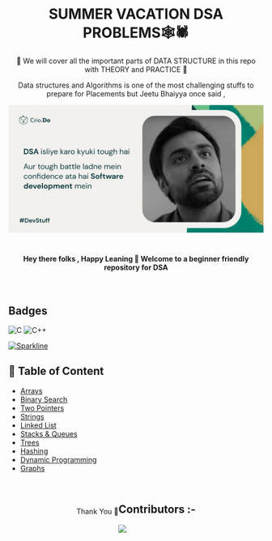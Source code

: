 <h1 align = "center">
 SUMMER VACATION DSA PROBLEMS🕸️🕷️
</h1>
<p align = "center"> 
🧛‍ We will cover all the important parts of DATA STRUCTURE
 in this repo with THEORY and PRACTICE 🍁 
 </p>



<p align = "center"> 
 Data structures and Algorithms is one of the most challenging stuffs to prepare for Placements but Jeetu Bhaiyya once said ,
<br>
 
![App Screenshot](https://github.com/TridibD004/SUMMER-VACATION-DSA-PROBLEMS/blob/main/dsa-tough.jpeg)
</p>

<h1 align = "center" > </h1>

<h4 align = "center" > Hey there folks , Happy Leaning 🎃  Welcome to a beginner friendly repository for DSA  </h4>

<br>



## Badges


![C](https://img.shields.io/badge/c-%2300599C.svg?style=for-the-badge&logo=c&logoColor=white)
![C++](https://img.shields.io/badge/c++-%2300599C.svg?style=for-the-badge&logo=c%2B%2B&logoColor=white)


[![Sparkline](https://stars.medv.io/Naereen/badges.svg)](https://stars.medv.io/Naereen/badges)

## 🍁 Table of Content

- <a href = "/Array"> Arrays </a>
- <a href = "/Binary Search"> Binary Search </a>
- <a href = "/Two Pointers"> Two Pointers </a>
- <a href = "/Strings"> Strings </a>
- <a href = "/Linked Lists"> Linked List </a>
- <a href = "/Stacks and Queues"> Stacks & Queues</a>
- <a href = "/Trees"> Trees </a>
- <a href = "/Hashing"> Hashing </a>
- <a href = "/Dynamic Programming"> Dynamic Programming </a>
- <a href = "/Graphs"> Graphs </a>

<br>

<div style = "display : flex ; justify-content : center ; align-items : center">
Thank You 🎃
<div>
 

## Contributors :-


<!-- Copy-paste in your Readme.md file -->

<a href = "https://github.com/Tanu-N-Prabhu/Python/graphs/contributors">
  <img src = "https://contrib.rocks/image?repo=TridibD004/SUMMER-VACATION-DSA-PROBLEMS"/>
</a>

